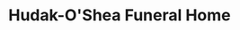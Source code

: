 ---
title: "Hudak-O'Shea Funeral Home"
url: /olyphant/hudak-oshea-funeral-home/
shop: Bestattungen
---
